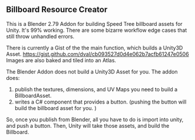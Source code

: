 Billboard Resource Creator
--------------------------

This is a Blender 2.79 Addon for building Speed Tree billboard assets for Unity.
It's 99% working. There are some bizarre workflow edge cases that still throw unhandled errors. 

There is currently a Gist of the the main function, which builds a Unity3D Asset.
https://gist.github.com/dval/cb093527d0d4e062b7acfb61247e0506
Images are also baked and tiled into an Atlas. 

The Blender Addon does not build a Unity3D Asset for you. 
The addon does:
1. publish the textures, dimensions, and UV Maps you need to build a BillboardAsset.
2. writes a C# component that provides a button. (pushing the button will build the billboard asset for you. )

So, once you publish from Blender, all you have to do is import into unity, and push a button.
Then, Unity will take those assets, and build the Billboard.


